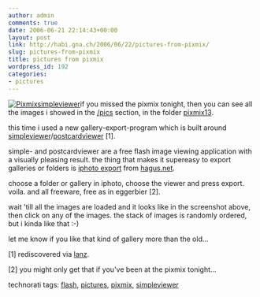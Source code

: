 ```yaml
---
author: admin
comments: true
date: 2006-06-21 22:14:43+00:00
layout: post
link: http://habi.gna.ch/2006/06/22/pictures-from-pixmix/
slug: pictures-from-pixmix
title: pictures from pixmix
wordpress_id: 192
categories:
- pictures
---
```



[![Pixmixsimpleviewer](http://habi.gna.ch/blog/images/pixmixsimpleviewer-tm.jpg)](http://habi.gna.ch/blog/images/pixmixsimpleviewer.jpg)if you missed the pixmix tonight, then you can see all the images i showed in the [/pics](http://habi.gna.ch/pics/) section, in the folder [pixmix13](http://habi.gna.ch/pics/pixmix13/).



this time i used a new gallery-export-program which is built around [simpleviewer](http://www.airtightinteractive.com/simpleviewer/)/[postcardviewer](http://www.airtightinteractive.com/projects/postcardviewer/) [1].
  
simple- and postcardviewer are a free flash image viewing application with a visually pleasing result. the thing that makes it supereasy to export galleries or folders is [iphoto export](http://www.hagus.net/taxonomy/term/14) from [hagus.net](http://hagus.net/).
  
choose a folder or gallery in iphoto, choose the viewer and press export. voila. and all freeware, free as in eggerbier [2].
  
wait 'till all the images are loaded and it looks like in the screenshot above, then click on any of the images. the stack of images is randomly ordered, but i kinda like that :-)



let me know if you like that kind of gallery more than the old...



[1] rediscovered via [lanz](http://www.slanz.ch/).
  
[2] you might only get that if you've been at the pixmix tonight...





technorati tags: [flash](http://www.technorati.com/tag/flash), [pictures](http://www.technorati.com/tag/pictures), [pixmix](http://www.technorati.com/tag/pixmix), [simpleviewer](http://www.technorati.com/tag/simpleviewer)

